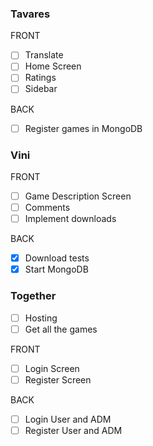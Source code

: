 ### Tavares

FRONT

- [ ] Translate
- [ ] Home Screen
- [ ] Ratings
- [ ] Sidebar

BACK

- [ ] Register games in MongoDB

### Vini

FRONT 

- [ ] Game Description Screen
- [ ] Comments
- [ ] Implement downloads

BACK

- [x] Download tests
- [x] Start MongoDB

### Together

- [ ] Hosting
- [ ] Get all the games

FRONT 

- [ ] Login Screen 
- [ ] Register Screen

BACK

- [ ] Login User and ADM
- [ ] Register User and ADM